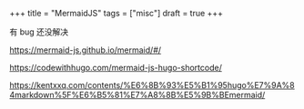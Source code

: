 +++
title = "MermaidJS"
tags = ["misc"]
draft = true
+++

有 bug 还没解决

<!--more-->

<https://mermaid-js.github.io/mermaid/#/>

<https://codewithhugo.com/mermaid-js-hugo-shortcode/>

<https://kentxxq.com/contents/%E6%8B%93%E5%B1%95hugo%E7%9A%84markdown%5F%E6%B5%81%E7%A8%8B%E5%9B%BEmermaid/>
